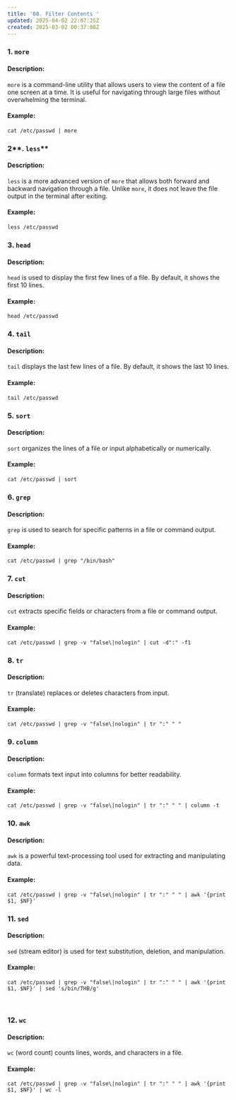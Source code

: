 ```yaml
---
title: '08. Filter Contents '
updated: 2025-04-02 22:07:25Z
created: 2025-03-02 00:37:08Z
---
```


### **1\. `more`**

#### **Description:**

`more` is a command-line utility that allows users to view the content of a file one screen at a time. It is useful for navigating through large files without overwhelming the terminal.

#### **Example:**

`cat /etc/passwd | more`

### **2**\*\*. `less`\*\*

#### **Description:**

`less` is a more advanced version of `more` that allows both forward and backward navigation through a file. Unlike `more`, it does not leave the file output in the terminal after exiting.

#### **Example:**

`less /etc/passwd`

### **3\. `head`**

#### **Description:**

`head` is used to display the first few lines of a file. By default, it shows the first 10 lines.

#### **Example:**

`head /etc/passwd`

### **4\. `tail`**

#### **Description:**

`tail` displays the last few lines of a file. By default, it shows the last 10 lines.

#### **Example:**

`tail /etc/passwd`

### **5\. `sort`**

#### **Description:**

`sort` organizes the lines of a file or input alphabetically or numerically.

#### **Example:**

`cat /etc/passwd | sort`

### **6\. `grep`**

#### **Description:**

`grep` is used to search for specific patterns in a file or command output.

#### **Example:**

`cat /etc/passwd | grep "/bin/bash"`

### **7\. `cut`**

#### **Description:**

`cut` extracts specific fields or characters from a file or command output.

#### **Example:**

`cat /etc/passwd | grep -v "false\|nologin" | cut -d":" -f1`

### **8\. `tr`**

#### **Description:**

`tr` (translate) replaces or deletes characters from input.

#### **Example:**

`cat /etc/passwd | grep -v "false\|nologin" | tr ":" " "`

### **9\. `column`**

#### **Description:**

`column` formats text input into columns for better readability.

#### **Example:**

`cat /etc/passwd | grep -v "false\|nologin" | tr ":" " " | column -t`

### **10\. `awk`**

#### **Description:**

`awk` is a powerful text-processing tool used for extracting and manipulating data.

#### **Example:**

`cat /etc/passwd | grep -v "false\|nologin" | tr ":" " " | awk '{print $1, $NF}'`

### **11\. `sed`**

#### **Description:**

`sed` (stream editor) is used for text substitution, deletion, and manipulation.

#### **Example:**

`cat /etc/passwd | grep -v "false\|nologin" | tr ":" " " | awk '{print $1, $NF}' | sed 's/bin/THB/g'`

&nbsp;

### **12\. `wc`**

#### **Description:**

`wc` (word count) counts lines, words, and characters in a file.

#### **Example:**

`cat /etc/passwd | grep -v "false\|nologin" | tr ":" " " | awk '{print $1, $NF}' | wc -l`

&nbsp;

&nbsp;